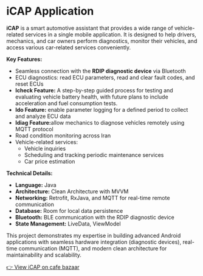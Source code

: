 <h1>iCAP Application</h1>
<p>
  <strong>iCAP</strong> is a smart automotive assistant that provides a wide range of vehicle-related services in a single mobile application. 
  It is designed to help drivers, mechanics, and car owners perform diagnostics, monitor their vehicles, and access various car-related services conveniently.
</p>

<p><strong>Key Features:</strong></p>
<ul>
  <li>Seamless connection with the <strong>RDIP diagnostic device</strong> via Bluetooth</li>
  <li>ECU diagnostics: read ECU parameters, read and clear fault codes, and reset ECUs</li>
  <li><strong>Icheck Feature:</strong> A step-by-step guided process for testing and evaluating vehicle battery health, with future plans to include acceleration and fuel consumption tests.</li>
  <li><strong>Ido Feature:</strong> enable parameter logging for a defined period to collect and analyze ECU data</li>
  <li><strong>Idiag Feature:</strong>allow mechanics to diagnose vehicles remotely using MQTT protocol</li>
  <li>Road condition monitoring across Iran</li>
  <li>Vehicle-related services: 
    <ul>
      <li>Vehicle inquiries</li>
      <li>Scheduling and tracking periodic maintenance services</li>
      <li>Car price estimation</li>
    </ul>
  </li>
</ul>

<p><strong>Technical Details:</strong></p>
<ul>
  <li><strong>Language:</strong> Java </li>
  <li><strong>Architecture:</strong> Clean Architecture with MVVM</li>
  <li><strong>Networking:</strong> Retrofit, RxJava, and MQTT for real-time remote communication</li>
  <li><strong>Database:</strong> Room for local data persistence</li>
  <li><strong>Bluetooth:</strong> BLE communication with the RDIP diagnostic device</li>
  <li><strong>State Management:</strong> LiveData, ViewModel</li>
</ul>

<p>
  This project demonstrates my expertise in building advanced Android applications with seamless hardware integration (diagnostic devices), 
  real-time communication (MQTT), and modern clean architecture for maintainability and scalability.
</p>

<p>
  <a href="https://cafebazaar.ir/app/com.r_icap.client" target="_blank">
    👉 View iCAP on cafe bazaar
  </a>
</p>
